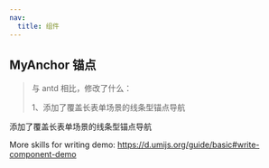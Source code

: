 ```yaml
---
nav:
  title: 组件
---
```


## MyAnchor 锚点

> 与 antd 相比，修改了什么：
>
> 1、添加了覆盖长表单场景的线条型锚点导航

添加了覆盖长表单场景的线条型锚点导航

<code src="./demo-2.jsx"></code>

More skills for writing demo: https://d.umijs.org/guide/basic#write-component-demo
